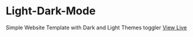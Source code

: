 # Light-Dark-Mode
Simple Website Template with Dark and Light Themes toggler
<a href='https://sahilaghara1911.github.io/Light-Dark-Mode/'> View Live</a>
